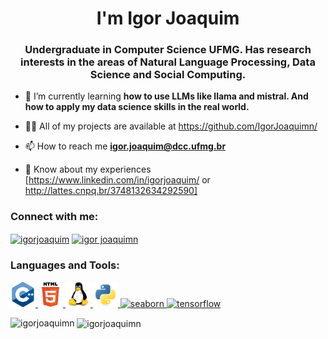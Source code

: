 <h1 align="center">I'm Igor Joaquim</h1>
<h3 align="center">Undergraduate in Computer Science UFMG. Has research interests in the areas of Natural Language Processing, Data Science and Social Computing.</h3>

- 🌱 I’m currently learning **how to use LLMs like llama and mistral. And how to apply my data science skills in the real world.**

- 👨‍💻 All of my projects are available at https://github.com/IgorJoaquimn/

- 📫 How to reach me **igor.joaquim@dcc.ufmg.br**

- 📄 Know about my experiences [https://www.linkedin.com/in/igorjoaquim/ or http://lattes.cnpq.br/3748132634292590]

<h3 align="left">Connect with me:</h3>
<p align="left">
<a href="https://linkedin.com/in/igorjoaquim" target="blank"><img align="center" src="https://raw.githubusercontent.com/rahuldkjain/github-profile-readme-generator/master/src/images/icons/Social/linked-in-alt.svg" alt="igorjoaquim" height="30" width="40" /></a>
<a href="https://kaggle.com/igor joaquimn" target="blank"><img align="center" src="https://raw.githubusercontent.com/rahuldkjain/github-profile-readme-generator/master/src/images/icons/Social/kaggle.svg" alt="igor joaquimn" height="30" width="40" /></a>
</p>

<h3 align="left">Languages and Tools:</h3>
<p align="left"> <a href="https://www.w3schools.com/cpp/" target="_blank" rel="noreferrer"> <img src="https://raw.githubusercontent.com/devicons/devicon/master/icons/cplusplus/cplusplus-original.svg" alt="cplusplus" width="40" height="40"/> </a> <a href="https://www.w3.org/html/" target="_blank" rel="noreferrer"> <img src="https://raw.githubusercontent.com/devicons/devicon/master/icons/html5/html5-original-wordmark.svg" alt="html5" width="40" height="40"/> </a> <a href="https://www.linux.org/" target="_blank" rel="noreferrer"> <img src="https://raw.githubusercontent.com/devicons/devicon/master/icons/linux/linux-original.svg" alt="linux" width="40" height="40"/> </a> <a href="https://www.python.org" target="_blank" rel="noreferrer"> <img src="https://raw.githubusercontent.com/devicons/devicon/master/icons/python/python-original.svg" alt="python" width="40" height="40"/> </a> <a href="https://seaborn.pydata.org/" target="_blank" rel="noreferrer"> <img src="https://seaborn.pydata.org/_images/logo-mark-lightbg.svg" alt="seaborn" width="40" height="40"/> </a> <a href="https://www.tensorflow.org" target="_blank" rel="noreferrer"> <img src="https://www.vectorlogo.zone/logos/tensorflow/tensorflow-icon.svg" alt="tensorflow" width="40" height="40"/> </a> </p>

<p><img align="left" src="https://github-readme-stats.vercel.app/api/top-langs?username=igorjoaquimn&show_icons=true&locale=en&layout=compact" alt="igorjoaquimn" /></p>

<p>&nbsp;<img align="center" src="https://github-readme-stats.vercel.app/api?username=igorjoaquimn&show_icons=true&locale=en" alt="igorjoaquimn" /></p>
